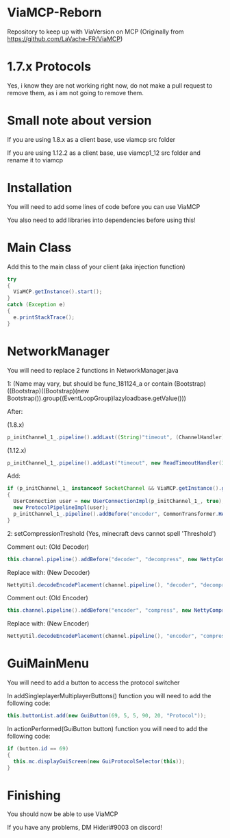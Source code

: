 # ViaMCP-Reborn
Repository to keep up with ViaVersion on MCP (Originally from https://github.com/LaVache-FR/ViaMCP)

# 1.7.x Protocols
Yes, i know they are not working right now, do not make a pull request to remove them, as i am not going to remove them.

# Small note about version
If you are using 1.8.x as a client base, use viamcp src folder

If you are using 1.12.2 as a client base, use viamcp1_12 src folder and rename it to viamcp

# Installation
You will need to add some lines of code before you can use ViaMCP

You also need to add libraries into dependencies before using this!

# Main Class
Add this to the main class of your client (aka injection function)

```java
try
{
  ViaMCP.getInstance().start();
}
catch (Exception e)
{
  e.printStackTrace();
}
```

# NetworkManager
You will need to replace 2 functions in NetworkManager.java

1: (Name may vary, but should be func_181124_a or contain (Bootstrap)((Bootstrap)((Bootstrap)(new Bootstrap()).group((EventLoopGroup)lazyloadbase.getValue()))

After:

(1.8.x)

```java
p_initChannel_1_.pipeline().addLast((String)"timeout", (ChannelHandler)(new ReadTimeoutHandler(30))).addLast((String)"splitter", (ChannelHandler)(new MessageDeserializer2())).addLast((String)"decoder", (ChannelHandler)(new MessageDeserializer(EnumPacketDirection.CLIENTBOUND))).addLast((String)"prepender", (ChannelHandler)(new MessageSerializer2())).addLast((String)"encoder", (ChannelHandler)(new MessageSerializer(EnumPacketDirection.SERVERBOUND))).addLast((String)"packet_handler", (ChannelHandler)networkmanager);
```

(1.12.x)

```java
p_initChannel_1_.pipeline().addLast("timeout", new ReadTimeoutHandler(30)).addLast("splitter", new NettyVarint21FrameDecoder()).addLast("decoder", new NettyPacketDecoder(EnumPacketDirection.CLIENTBOUND)).addLast("prepender", new NettyVarint21FrameEncoder()).addLast("encoder", new NettyPacketEncoder(EnumPacketDirection.SERVERBOUND)).addLast("packet_handler", networkmanager);
```

Add: 

```java
if (p_initChannel_1_ instanceof SocketChannel && ViaMCP.getInstance().getVersion() != ViaMCP.PROTOCOL_VERSION)
{
  UserConnection user = new UserConnectionImpl(p_initChannel_1_, true);
  new ProtocolPipelineImpl(user);
  p_initChannel_1_.pipeline().addBefore("encoder", CommonTransformer.HANDLER_ENCODER_NAME, new VREncodeHandler(user)).addBefore("decoder", CommonTransformer.HANDLER_DECODER_NAME, new VRDecodeHandler(user));
}
```

2: setCompressionTreshold (Yes, minecraft devs cannot spell 'Threshold') 

Comment out: (Old Decoder)

```java
this.channel.pipeline().addBefore("decoder", "decompress", new NettyCompressionDecoder(treshold));
```

Replace with: (New Decoder)

```java
NettyUtil.decodeEncodePlacement(channel.pipeline(), "decoder", "decompress", new NettyCompressionDecoder(treshold));
```

Comment out: (Old Encoder)

```java
this.channel.pipeline().addBefore("encoder", "compress", new NettyCompressionEncoder(treshold))
```

Replace with: (New Encoder)

```java
NettyUtil.decodeEncodePlacement(channel.pipeline(), "encoder", "compress", new NettyCompressionEncoder(treshold));
```

# GuiMainMenu
You will need to add a button to access the protocol switcher

In addSingleplayerMultiplayerButtons() function you will need to add the following code:

```java
this.buttonList.add(new GuiButton(69, 5, 5, 90, 20, "Protocol"));
```

In actionPerformed(GuiButton button) function you will need to add the following code:

```java
if (button.id == 69)
{
  this.mc.displayGuiScreen(new GuiProtocolSelector(this));
}
```

# Finishing
You should now be able to use ViaMCP

If you have any problems, DM Hideri#9003 on discord!
